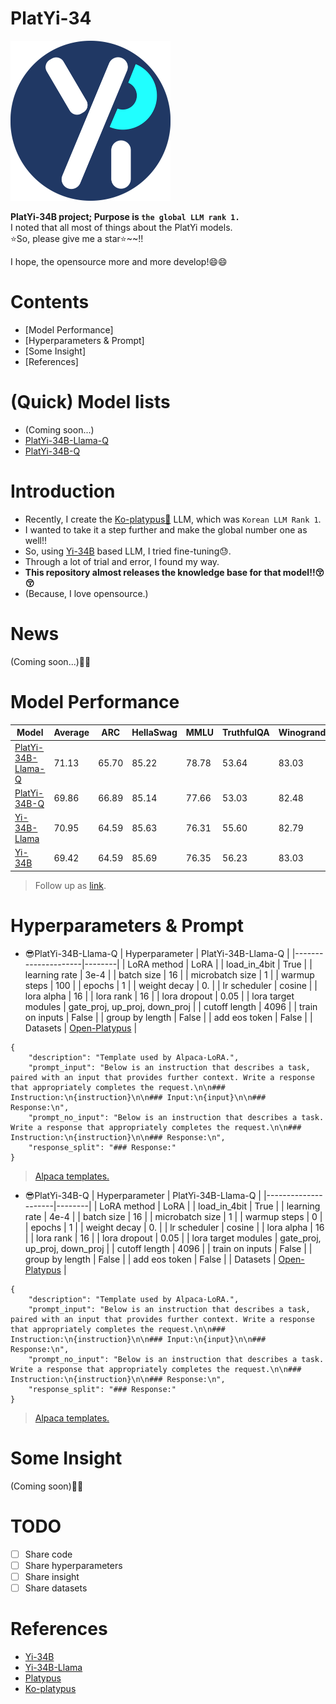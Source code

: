 # PlatYi-34
<img src='./PlatYi.png' width=256>    

**PlatYi-34B project; Purpose is `the global LLM rank 1.`**    
I noted that all most of things about the PlatYi models.  
⭐So, please give me a star⭐~~!!  

I hope, the opensource more and more develop!😄😄  

# Contents  
- [Model Performance]
- [Hyperparameters & Prompt]
- [Some Insight]
- [References]
  
# (Quick) Model lists
- (Coming soon...)
- [PlatYi-34B-Llama-Q](https://huggingface.co/kyujinpy/PlatYi-34B-Llama-Q)  
- [PlatYi-34B-Q](https://huggingface.co/kyujinpy/PlatYi-34B-Q)  

# Introduction
- Recently, I create the [Ko-platypus🥮](https://github.com/Marker-Inc-Korea/KO-Platypus) LLM, which was `Korean LLM Rank 1`.  
- I wanted to take it a step further and make the global number one as well!!  
- So, using [Yi-34B](https://huggingface.co/01-ai/Yi-34B) based LLM, I tried fine-tuning😓.  
- Through a lot of trial and error, I found my way.  
- **This repository almost releases the knowledge base for that model!!😚😚**  
- (Because, I love opensource.)  
   
# News
(Coming soon...)🤗🤗

# Model Performance
| Model | Average | ARC | HellaSwag | MMLU | TruthfulQA | Winogrande | GSM8K |
| --- | --- | --- | --- | --- | --- | --- | --- |
| [PlatYi-34B-Llama-Q](https://huggingface.co/kyujinpy/PlatYi-34B-Llama-Q) | 71.13 | 65.70 | 85.22 | 78.78 | 53.64 | 83.03 | 60.42 |
| [PlatYi-34B-Q](https://huggingface.co/kyujinpy/PlatYi-34B-Q) | 69.86 | 66.89 | 85.14 | 77.66 | 53.03 | 82.48 | 53.98 |
| [Yi-34B-Llama](https://huggingface.co/chargoddard/Yi-34B-Llama) | 70.95 | 64.59 | 85.63 | 76.31 | 55.60 | 82.79 | 60.80 |
| [Yi-34B](https://huggingface.co/01-ai/Yi-34B) | 69.42 | 64.59 | 85.69 | 76.35 | 56.23 | 83.03 | 50.64 |
> Follow up as [link](https://huggingface.co/spaces/HuggingFaceH4/open_llm_leaderboard).  

# Hyperparameters & Prompt
- 😎PlatYi-34B-Llama-Q
| Hyperparameter      | PlatYi-34B-Llama-Q  |
|---------------------|--------|
| LoRA method         | LoRA   |
| load_in_4bit        | True   |
| learning rate       | 3e-4   |
| batch size          | 16     |
| microbatch  size    | 1      |
| warmup steps        | 100    |
| epochs              | 1      |
| weight decay        | 0.     |
| lr scheduler        | cosine |
| lora alpha          | 16     |
| lora rank           | 16     |
| lora dropout        | 0.05   |
| lora target modules | gate_proj, up_proj, down_proj |
| cutoff length       | 4096   |
| train on inputs     | False  |
| group by length     | False  |
| add eos token       | False  |
| Datasets            | [Open-Platypus](https://huggingface.co/datasets/garage-bAInd/Open-Platypus) |  
```
{
    "description": "Template used by Alpaca-LoRA.",
    "prompt_input": "Below is an instruction that describes a task, paired with an input that provides further context. Write a response that appropriately completes the request.\n\n### Instruction:\n{instruction}\n\n### Input:\n{input}\n\n### Response:\n",
    "prompt_no_input": "Below is an instruction that describes a task. Write a response that appropriately completes the request.\n\n### Instruction:\n{instruction}\n\n### Response:\n",
    "response_split": "### Response:"    
}
```
> [Alpaca templates.](https://github.com/arielnlee/Platypus/blob/main/templates/alpaca.json)  
  
- 😎PlatYi-34B-Q
| Hyperparameter      | PlatYi-34B-Llama-Q  |
|---------------------|--------|
| LoRA method         | LoRA   |
| load_in_4bit        | True   |
| learning rate       | 4e-4   |
| batch size          | 16     |
| microbatch  size    | 1      |
| warmup steps        | 0      |
| epochs              | 1      |
| weight decay        | 0.     |
| lr scheduler        | cosine |
| lora alpha          | 16     |
| lora rank           | 16     |
| lora dropout        | 0.05   |
| lora target modules | gate_proj, up_proj, down_proj |
| cutoff length       | 4096   |
| train on inputs     | False  |
| group by length     | False  |
| add eos token       | False  |
| Datasets            | [Open-Platypus](https://huggingface.co/datasets/garage-bAInd/Open-Platypus) |  
```
{
    "description": "Template used by Alpaca-LoRA.",
    "prompt_input": "Below is an instruction that describes a task, paired with an input that provides further context. Write a response that appropriately completes the request.\n\n### Instruction:\n{instruction}\n\n### Input:\n{input}\n\n### Response:\n",
    "prompt_no_input": "Below is an instruction that describes a task. Write a response that appropriately completes the request.\n\n### Instruction:\n{instruction}\n\n### Response:\n",
    "response_split": "### Response:"    
}
```
> [Alpaca templates.](https://github.com/arielnlee/Platypus/blob/main/templates/alpaca.json)  
  
# Some Insight
(Coming soon)🤩🤩

# TODO
- [ ] Share code
- [ ] Share hyperparameters
- [ ] Share insight
- [ ] Share datasets

# References
- [Yi-34B](https://huggingface.co/01-ai/Yi-34B)  
- [Yi-34B-Llama](https://huggingface.co/chargoddard/Yi-34B-Llama)  
- [Platypus](https://platypus-llm.github.io/)  
- [Ko-platypus](https://github.com/Marker-Inc-Korea/KO-Platypus)  
